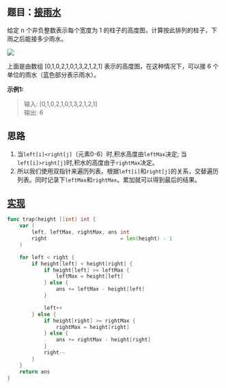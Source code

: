 ## 题目：[接雨水](https://leetcode-cn.com/problems/trapping-rain-water/)


给定 n 个非负整数表示每个宽度为 1 的柱子的高度图，计算按此排列的柱子，下雨之后能接多少雨水。

![](https://assets.leetcode-cn.com/aliyun-lc-upload/uploads/2018/10/22/rainwatertrap.png)

上面是由数组 [0,1,0,2,1,0,1,3,2,1,2,1] 表示的高度图，在这种情况下，可以接 6 个单位的雨水（蓝色部分表示雨水）。

**示例1:**
>输入: [0,1,0,2,1,0,1,3,2,1,2,1]  
>输出: 6


## 思路
1. 当`left[i]<right[j]`（元素0-6）时,积水高度由`leftMax`决定; 当`left[i]>right[j]`时,积水的高度由于`rightMax`决定。
2. 所以我们使用双指针来遍历列表。根据`left[i]`和`right[j]`的关系，交替遍历列表。同时记录下`leftMax`和`rightMax`。累加就可以得到最后的结果。

## [实现](https://github.com/mzmuer/leetcode/blob/master/question42/answer_test.go)
```go
func trap(height []int) int {
	var (
		left, leftMax, rightMax, ans int
		right                        = len(height) - 1
	)

	for left < right {
		if height[left] < height[right] {
			if height[left] >= leftMax {
				leftMax = height[left]
			} else {
				ans += leftMax - height[left]
			}

			left++
		} else {
			if height[right] >= rightMax {
				rightMax = height[right]
			} else {
				ans += rightMax - height[right]
			}
			right--
		}
	}
	return ans
}
```